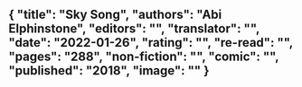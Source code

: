 {
 "title": "Sky Song",
 "authors": "Abi Elphinstone",
 "editors": "",
 "translator": "",
 "date": "2022-01-26",
 "rating": "",
 "re-read": "",
 "pages": "288",
 "non-fiction": "",
 "comic": "",
 "published": "2018",
 "image": ""
}
---

